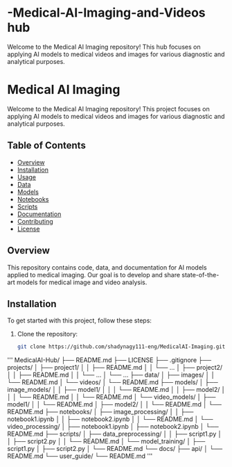 # -Medical-AI-Imaging-and-Videos hub
Welcome to the Medical AI Imaging repository! This hub  focuses on applying AI models to medical videos and images for various diagnostic and analytical purposes.
# Medical AI Imaging

Welcome to the Medical AI Imaging repository! This project focuses on applying AI models to medical videos and images for various diagnostic and analytical purposes.

## Table of Contents

- [Overview](#overview)
- [Installation](#installation)
- [Usage](#usage)
- [Data](#data)
- [Models](#models)
- [Notebooks](#notebooks)
- [Scripts](#scripts)
- [Documentation](#documentation)
- [Contributing](#contributing)
- [License](#license)

## Overview

This repository contains code, data, and documentation for AI models applied to medical imaging. Our goal is to develop and share state-of-the-art models for medical image and video analysis.

## Installation

To get started with this project, follow these steps:

1. Clone the repository:
   ```bash
   git clone https://github.com/shadynagy111-eng/MedicalAI-Imaging.git
'''
MedicalAI-Hub/
├── README.md
├── LICENSE
├── .gitignore
├── projects/
│   ├── project1/
│   │   ├── README.md
│   │   └── ...
│   ├── project2/
│   │   ├── README.md
│   │   └── ...
│   └── ...
├── data/
│   ├── images/
│   │   └── README.md
│   └── videos/
│       └── README.md
├── models/
│   ├── image_models/
│   │   ├── model1/
│   │   │   └── README.md
│   │   ├── model2/
│   │   │   └── README.md
│   │   └── README.md
│   └── video_models/
│       ├── model1/
│       │   └── README.md
│       ├── model2/
│       │   └── README.md
│       └── README.md
├── notebooks/
│   ├── image_processing/
│   │   ├── notebook1.ipynb
│   │   ├── notebook2.ipynb
│   │   └── README.md
│   └── video_processing/
│       ├── notebook1.ipynb
│       ├── notebook2.ipynb
│       └── README.md
├── scripts/
│   ├── data_preprocessing/
│   │   ├── script1.py
│   │   ├── script2.py
│   │   └── README.md
│   └── model_training/
│       ├── script1.py
│       ├── script2.py
│       └── README.md
└── docs/
    ├── api/
    │   └── README.md
    └── user_guide/
        └── README.md
'''

